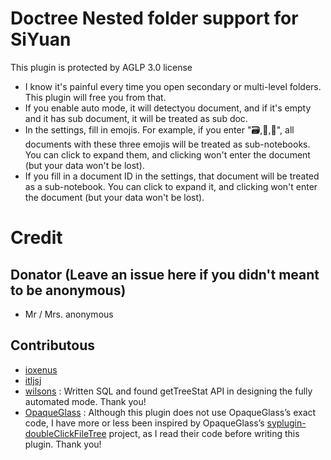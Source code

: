 # Doctree Nested folder support for SiYuan

This plugin is protected by AGLP 3.0 license

- I know it's painful every time you open secondary or multi-level folders. This plugin will free you from that.
- If you enable auto mode, it will detectyou document, and if it's empty and it has sub document, it will be treated as sub doc.
- In the settings, fill in emojis. For example, if you enter "🗃️,📂,📁", all documents with these three emojis will be treated as sub-notebooks. You can click to expand them, and clicking won't enter the document (but your data won't be lost).
- If you fill in a document ID in the settings, that document will be treated as a sub-notebook. You can click to expand it, and clicking won't enter the document (but your data won't be lost).

# Credit
## Donator (Leave an issue here if you didn't meant to be anonymous)
- Mr / Mrs. anonymous

## Contributous
- [ioxenus](https://github.com/ioxenus)
- [itljsj](https://github.com/tljsj)
- [wilsons](https://ld246.com/member/wilsons) : Written SQL and found getTreeStat API in designing the fully automated mode. Thank you!
- [OpaqueGlass](https://github.com/OpaqueGlass) : Although this plugin does not use OpaqueGlass’s exact code, I have more or less been inspired by OpaqueGlass’s [syplugin-doubleClickFileTree](https://github.com/OpaqueGlass/syplugin-doubleClickFileTree) project, as I read their code before writing this plugin. Thank you!
